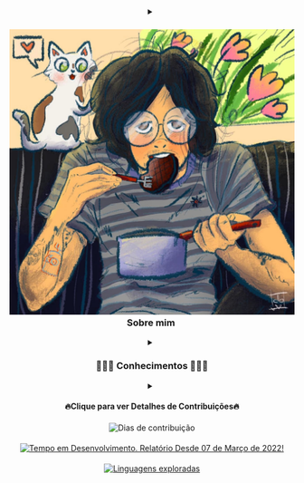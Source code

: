 <div align="center">

<details align="center">
<summary><h3 align="center"><img src="https://github.com/c-viniciussantos/c-viniciussantos/blob/main/charts/c-viniciussantos.jpg"> Sobre mim <img href="https://github.com/c-viniciussantos/c-viniciussantos/blob/main/charts/c-viniciussantos.jpg"></h3></summary>

<a src="https://www.linkedin.com/in/carlos-vinicius-dos-santos-775b2b141" target="_blank"><img src="https://img.shields.io/badge/LinkedIn-0077B5?style=for-the-badge&logo=linkedin&logoColor=white" target="_blank"></a>

<a href="https://trailblazer.me/id/c-viniciussantos" target="_blank"><img src="https://img.shields.io/badge/Trailhead-00A1E0?style=for-the-badge&logo=Salesforce&logoColor=white" target="_blank"></a>

</details>

<details align="center">
<summary><h3 align="center">👨🏻‍💻 Conhecimentos 👨🏻‍💻</h3></summary>

<h4 align="center">☁️ Universo Salesforce ☁️</h4>

![SALESFORCE](https://img.shields.io/badge/Salesforce-00A1E0?style=for-the-badge&logo=Salesforce&logoColor=white)
![APEX](https://img.shields.io/badge/Apex-00A1E0?style=for-the-badge&logo=Salesforce&logoColor=white)
![APEXTest](https://img.shields.io/badge/Apex%20Test-00A1E0?style=for-the-badge&logo=Salesforce&logoColor=white)
![APEXBatch](https://img.shields.io/badge/Apex%20Batch-00A1E0?style=for-the-badge&logo=Salesforce&logoColor=white)
![APEXTrigger](https://img.shields.io/badge/Apex%20Triggers-00A1E0?style=for-the-badge&logo=Salesforce&logoColor=white)
![APEXDebug](https://img.shields.io/badge/Apex%20Debug-00A1E0?style=for-the-badge&logo=Salesforce&logoColor=white)
![LWC](https://img.shields.io/badge/LWC-00A1E0?style=for-the-badge&logo=Salesforce&logoColor=white)
![VisualForce](https://img.shields.io/badge/VisualForce-00A1E0?style=for-the-badge&logo=Salesforce&logoColor=white)
![DataLoader](https://img.shields.io/badge/Data%20Loader-00A1E0?style=for-the-badge&logo=Salesforce&logoColor=white)
![SOQL](https://img.shields.io/badge/SOQL-00A1E0?style=for-the-badge&logo=Salesforce&logoColor=white)
![Flow Builder](https://img.shields.io/badge/Flow%20Builder-00A1E0?style=for-the-badge&logo=Salesforce&logoColor=white)
![Process Builder](https://img.shields.io/badge/Process%20Builder-00A1E0?style=for-the-badge&logo=Salesforce&logoColor=white)

 <h4 align="center">🖥️ Programação 💻</h4>
 
![Java](https://img.shields.io/badge/Java-ED8B00?style=for-the-badge&logo=java&logoColor=white)
![Spring](https://img.shields.io/badge/Spring-6DB33F?style=for-the-badge&logo=spring&logoColor=white)
![HTML5](https://img.shields.io/badge/HTML5-E34F26?style=for-the-badge&logo=html5&logoColor=white)
![CSS3](https://img.shields.io/badge/CSS3-1572B6?style=for-the-badge&logo=css3&logoColor=white)
![JavaScript](https://img.shields.io/badge/JavaScript-323330?style=for-the-badge&logo=javascript&logoColor=F7DF1E)
![JSON](https://img.shields.io/badge/json-5E5C5C?style=for-the-badge&logo=json&logoColor=white)
![SQLServer](https://img.shields.io/badge/Microsoft_SQL_Server-CC2927?style=for-the-badge&logo=microsoft-sql-server&logoColor=white)
![MySQL](https://img.shields.io/badge/MySQL-005C84?style=for-the-badge&logo=mysql&logoColor=white)
![PowerShell](https://img.shields.io/badge/powershell-5391FE?style=for-the-badge&logo=powershell&logoColor=white)
![Git](https://img.shields.io/badge/GIT-E44C30?style=for-the-badge&logo=git&logoColor=white)
![Markdown](https://img.shields.io/badge/Markdown-000000?style=for-the-badge&logo=markdown&logoColor=white)
 
 <h4 align="center">🛠 Ferramentas 🛠</h4>
 
![Eclipse](https://img.shields.io/badge/Eclipse-2C2255?style=for-the-badge&logo=eclipse&logoColor=white)
![SpringBoot](https://img.shields.io/badge/Spring_Boot-F2F4F9?style=for-the-badge&logo=spring-boot)
![VSCodeStudio](https://img.shields.io/badge/Visual_Studio_Code-0078D4?style=for-the-badge&logo=visual%20studio%20code&logoColor=white)
![VSCode](https://img.shields.io/badge/Visual_Studio-5C2D91?style=for-the-badge&logo=visual%20studio&logoColor=white)
![Postman](https://img.shields.io/badge/Postman-FF6C37?style=for-the-badge&logo=Postman&logoColor=white)
![NotePad++](	https://img.shields.io/badge/Notepad++-90E59A.svg?style=for-the-badge&logo=notepad%2B%2B&logoColor=black)
![Trello](https://img.shields.io/badge/Trello-0052CC?style=for-the-badge&logo=trello&logoColor=white)
![GitHub](https://img.shields.io/badge/GitHub-100000?style=for-the-badge&logo=github&logoColor=white)
![BitBucket](https://img.shields.io/badge/Bitbucket-0747a6?style=for-the-badge&logo=bitbucket&logoColor=white)
![GitKraken](https://img.shields.io/badge/GitKraken-179287?style=for-the-badge&logo=GitKraken&logoColor=white)
![Excel](https://img.shields.io/badge/Microsoft_Excel-217346?style=for-the-badge&logo=microsoft-excel&logoColor=white)
![Word](https://img.shields.io/badge/Microsoft_Word-2B579A?style=for-the-badge&logo=microsoft-word&logoColor=white)
![PowerPoint](https://img.shields.io/badge/Microsoft_PowerPoint-B7472A?style=for-the-badge&logo=microsoft-powerpoint&logoColor=white)

</div>   

</details>

<details align="center">

<summary><h4 align="center">🔥Clique para ver Detalhes de Contribuições🔥</h4></summary>
   
<!--START_SECTION:waka-->
![Code Time](http://img.shields.io/badge/Code%20Time-64%20hrs%2051%20mins-blue)

![Profile Views](http://img.shields.io/badge/Profile%20Views-212-blue)

![Lines of code](https://img.shields.io/badge/From%20Hello%20World%20I%27ve%20Written-16%20Thousand%20lines%20of%20code-blue)

**🐱 My GitHub Data** 

> 🏆 44 Contributions in the Year 2022
 > 
> 📦 3.9 kB Used in GitHub's Storage 
 > 
> 🚫 Not Opted to Hire
 > 
> 📜 19 Public Repositories 
 > 
> 🔑 1 Private Repository 
 > 
**I'm a Night 🦉** 

```text
🌞 Morning    2 commits      █░░░░░░░░░░░░░░░░░░░░░░░░   3.64% 
🌆 Daytime    3 commits      █░░░░░░░░░░░░░░░░░░░░░░░░   5.45% 
🌃 Evening    24 commits     ███████████░░░░░░░░░░░░░░   43.64% 
🌙 Night      26 commits     ███████████░░░░░░░░░░░░░░   47.27%

```
📅 **I'm Most Productive on Sunday** 

```text
Monday       2 commits      █░░░░░░░░░░░░░░░░░░░░░░░░   3.64% 
Tuesday      5 commits      ██░░░░░░░░░░░░░░░░░░░░░░░   9.09% 
Wednesday    11 commits     █████░░░░░░░░░░░░░░░░░░░░   20.0% 
Thursday     5 commits      ██░░░░░░░░░░░░░░░░░░░░░░░   9.09% 
Friday       0 commits      ░░░░░░░░░░░░░░░░░░░░░░░░░   0.0% 
Saturday     13 commits     ██████░░░░░░░░░░░░░░░░░░░   23.64% 
Sunday       19 commits     ████████░░░░░░░░░░░░░░░░░   34.55%

```


📊 **This Week I Spent My Time On** 

```text
⌚︎ Time Zone: America/Sao_Paulo

💬 Programming Languages: 
Apex                     13 hrs 38 mins      ███████████████░░░░░░░░░░   60.91% 
JavaScript               4 hrs 43 mins       █████░░░░░░░░░░░░░░░░░░░░   21.1% 
HTML                     3 hrs 34 mins       ████░░░░░░░░░░░░░░░░░░░░░   15.96% 
Debug                    12 mins             ░░░░░░░░░░░░░░░░░░░░░░░░░   0.92% 
Other                    7 mins              ░░░░░░░░░░░░░░░░░░░░░░░░░   0.59%

```

**Timeline**

![Chart not found](https://raw.githubusercontent.com/c-viniciussantos/c-viniciussantos/main/charts/bar_graph.png) 


 Last Updated on 01/05/2022 18:44:29 UTC
<!--END_SECTION:waka-->

</details>

<div align="center" width=420>
  <img 
       align="center" 
       src="http://github-readme-streak-stats.herokuapp.com?user=c-viniciussantos&theme=radical&date_format=M%20j%5B%2C%20Y%5D"
       title="Dias de contribuição"/>   
</div>
<br>
<div align="center" width=500>
  <a href="https://wakatime.com/@c_viniciussantos">
    <img align="center" 
         src="https://github-readme-stats.vercel.app/api/wakatime?username=c_viniciussantos&theme=radical"
         title="Tempo em Desenvolvimento. Relatório Desde 07 de Março de 2022!"/>
  </a>
</div>
<br>
<div align="center" width=350>
  <a href="https://github.com/c-viniciussantos/">
    <img 
         align="center" 
         src="https://github-readme-stats.vercel.app/api/top-langs/?username=c-viniciussantos&langs_count=10&theme=yeblu&include_all_commits=true"
         title="Linguagens exploradas"/>
  </a>
 </div>
